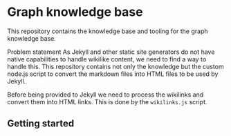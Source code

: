 # Graph knowledge base

This repository contains the knowledge base and tooling for the graph knowledge base.

Problem statement
As Jekyll and other static site generators do not have native capabilities to handle wikilike content, we need to find a way to handle this. This repository contains not only the knowledge but the custom node.js script to convert the markdown files into HTML files to be used by Jekyll.

Before being provided to Jekyll we need to process the wikilinks and convert them into HTML links. This is done by the `wikilinks.js` script.

## Getting started
